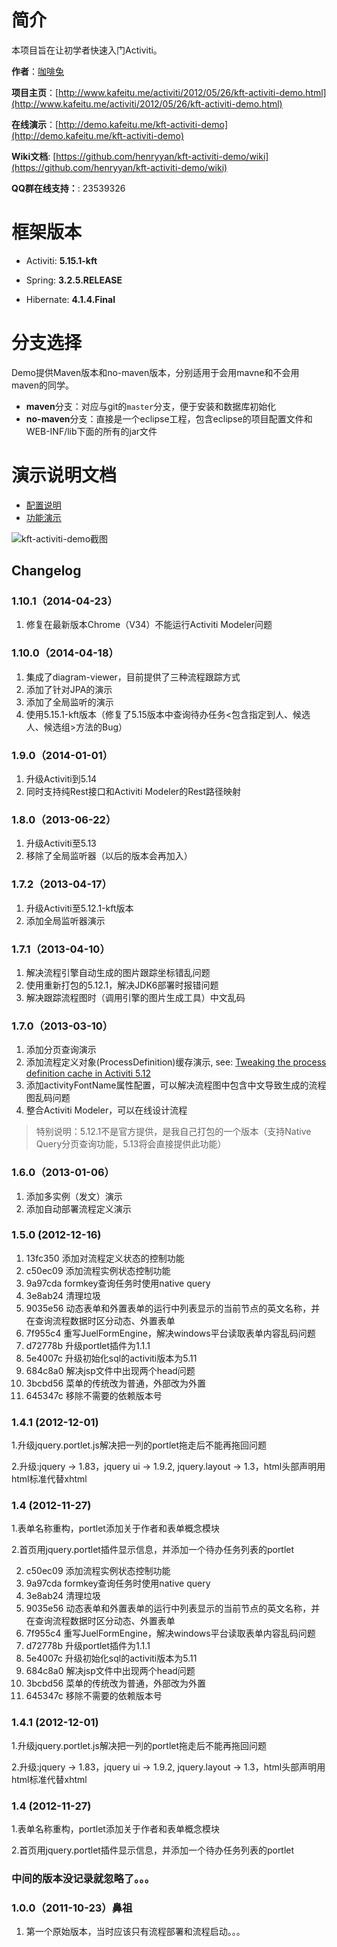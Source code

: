 # 简介

本项目旨在让初学者快速入门Activiti。

**作者**：[咖啡兔](http://www.kafeitu.me)

**项目主页**：[http://www.kafeitu.me/activiti/2012/05/26/kft-activiti-demo.html](http://www.kafeitu.me/activiti/2012/05/26/kft-activiti-demo.html)

**在线演示**：[http://demo.kafeitu.me/kft-activiti-demo](http://demo.kafeitu.me/kft-activiti-demo)

**Wiki文档**: [https://github.com/henryyan/kft-activiti-demo/wiki](https://github.com/henryyan/kft-activiti-demo/wiki)

**QQ群在线支持：**: 23539326

# 框架版本

* Activiti: **5.15.1-kft**

* Spring: **3.2.5.RELEASE**

* Hibernate: **4.1.4.Final**

# 分支选择

Demo提供Maven版本和no-maven版本，分别适用于会用mavne和不会用maven的同学。

* **maven**分支：对应与git的`master`分支，便于安装和数据库初始化
* **no-maven**分支：直接是一个eclipse工程，包含eclipse的项目配置文件和WEB-INF/lib下面的所有的jar文件

# 演示说明文档

* [配置说明](https://github.com/henryyan/kft-activiti-demo/wiki/%E9%85%8D%E7%BD%AE%E8%AF%B4%E6%98%8E)
* [功能演示](https://github.com/henryyan/kft-activiti-demo/wiki/%E5%8A%9F%E8%83%BD%E6%BC%94%E7%A4%BA)
 
![kft-activiti-demo截图](http://www.kafeitu.me/files/2012/05/kft-activiti-demo.png)

## Changelog

### 1.10.1（2014-04-23）
1. 修复在最新版本Chrome（V34）不能运行Activiti Modeler问题

### 1.10.0（2014-04-18）
1. 集成了diagram-viewer，目前提供了三种流程跟踪方式
2. 添加了针对JPA的演示
3. 添加了全局监听的演示
4. 使用5.15.1-kft版本（修复了5.15版本中查询待办任务<包含指定到人、候选人、候选组>方法的Bug）

### 1.9.0（2014-01-01）
1. 升级Activiti到5.14
2. 同时支持纯Rest接口和Activiti Modeler的Rest路径映射

### 1.8.0（2013-06-22）
1. 升级Activiti至5.13
2. 移除了全局监听器（以后的版本会再加入）

### 1.7.2（2013-04-17）
1. 升级Activiti至5.12.1-kft版本
2. 添加全局监听器演示

### 1.7.1（2013-04-10）
1. 解决流程引擎自动生成的图片跟踪坐标错乱问题
2. 使用重新打包的5.12.1，解决JDK6部署时报错问题
3. 解决跟踪流程图时（调用引擎的图片生成工具）中文乱码

### 1.7.0（2013-03-10）
1. 添加分页查询演示
2. 添加流程定义对象(ProcessDefinition)缓存演示, see: [Tweaking the process definition cache in Activiti 5.12](http://www.jorambarrez.be/blog/2012/12/20/tweaking-process-definition-cache/)
3. 添加activityFontName属性配置，可以解决流程图中包含中文导致生成的流程图乱码问题
4. 整合Activiti Modeler，可以在线设计流程

> 特别说明：5.12.1不是官方提供，是我自己打包的一个版本（支持Native Query分页查询功能，5.13将会直接提供此功能）

### 1.6.0（2013-01-06）
1. 添加多实例（发文）演示
2. 添加自动部署流程定义演示

### 1.5.0 (2012-12-16)
1. 13fc350 添加对流程定义状态的控制功能
2. c50ec09 添加流程实例状态控制功能
3. 9a97cda formkey查询任务时使用native query
4. 3e8ab24 清理垃圾
5. 9035e56 动态表单和外置表单的运行中列表显示的当前节点的英文名称，并在查询流程数据时区分动态、外置表单
6. 7f955c4 重写JuelFormEngine，解决windows平台读取表单内容乱码问题
7. d72778b 升级portlet插件为1.1.1
8. 5e4007c 升级初始化sql的activiti版本为5.11
9. 684c8a0 解决jsp文件中出现两个head问题
10. 3bcbd56 菜单的传统改为普通，外部改为外置
11. 645347c 移除不需要的依赖版本号

### 1.4.1 (2012-12-01)

1.升级jquery.portlet.js解决把一列的portlet拖走后不能再拖回问题

2.升级:jquery -> 1.83，jquery ui -> 1.9.2, jquery.layout -> 1.3，html头部声明用html标准代替xhtml

### 1.4 (2012-11-27)

1.表单名称重构，portlet添加关于作者和表单概念模块

2.首页用jquery.portlet插件显示信息，并添加一个待办任务列表的portlet

2. c50ec09 添加流程实例状态控制功能
3. 9a97cda formkey查询任务时使用native query
4. 3e8ab24 清理垃圾
5. 9035e56 动态表单和外置表单的运行中列表显示的当前节点的英文名称，并在查询流程数据时区分动态、外置表单
6. 7f955c4 重写JuelFormEngine，解决windows平台读取表单内容乱码问题
7. d72778b 升级portlet插件为1.1.1
8. 5e4007c 升级初始化sql的activiti版本为5.11
9. 684c8a0 解决jsp文件中出现两个head问题
10. 3bcbd56 菜单的传统改为普通，外部改为外置
11. 645347c 移除不需要的依赖版本号

### 1.4.1 (2012-12-01)

1.升级jquery.portlet.js解决把一列的portlet拖走后不能再拖回问题

2.升级:jquery -> 1.83，jquery ui -> 1.9.2, jquery.layout -> 1.3，html头部声明用html标准代替xhtml

### 1.4 (2012-11-27)

1.表单名称重构，portlet添加关于作者和表单概念模块

2.首页用jquery.portlet插件显示信息，并添加一个待办任务列表的portlet

### 中间的版本没记录就忽略了。。。

### 1.0.0（2011-10-23）鼻祖

1. 第一个原始版本，当时应该只有流程部署和流程启动。。。
